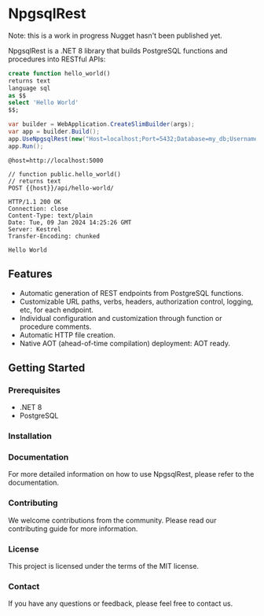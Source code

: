 # NpgsqlRest

Note: this is a work in progress Nugget hasn't been published yet.

NpgsqlRest is a .NET 8 library that builds PostgreSQL functions and procedures into RESTful APIs:

```sql
create function hello_world() 
returns text 
language sql
as $$
select 'Hello World'
$$;
```

```csharp
var builder = WebApplication.CreateSlimBuilder(args);
var app = builder.Build();
app.UseNpgsqlRest(new("Host=localhost;Port=5432;Database=my_db;Username=postgres;Password=postgres"));
app.Run();
```

```
@host=http://localhost:5000

// function public.hello_world()
// returns text
POST {{host}}/api/hello-world/
```

```
HTTP/1.1 200 OK
Connection: close
Content-Type: text/plain
Date: Tue, 09 Jan 2024 14:25:26 GMT
Server: Kestrel
Transfer-Encoding: chunked

Hello World
```

## Features

- Automatic generation of REST endpoints from PostgreSQL functions.
- Customizable URL paths, verbs, headers, authorization control, logging, etc, for each endpoint.
- Individual configuration and customization through function or procedure comments.
- Automatic HTTP file creation.
- Native AOT (ahead-of-time compilation) deployment: AOT ready.

## Getting Started

### Prerequisites

- .NET 8
- PostgreSQL

### Installation

### Documentation

For more detailed information on how to use NpgsqlRest, please refer to the documentation.

### Contributing

We welcome contributions from the community. Please read our contributing guide for more information.

### License

This project is licensed under the terms of the MIT license.

### Contact

If you have any questions or feedback, please feel free to contact us.
